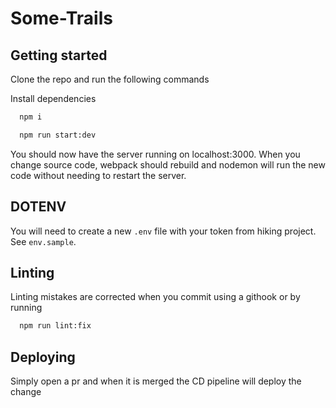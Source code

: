 # Some-Trails

## Getting started

Clone the repo and run the following commands

Install dependencies

```sh
  npm i
```

```sh
  npm run start:dev
```

You should now have the server running on localhost:3000. When you change source code, webpack should rebuild and nodemon will run the new code without needing to restart the server.

## DOTENV

You will need to create a new `.env` file with your token from hiking project. See `env.sample`.

## Linting

Linting mistakes are corrected when you commit using a githook or by running

```sh
  npm run lint:fix
```

## Deploying

Simply open a pr and when it is merged the CD pipeline will deploy the change
